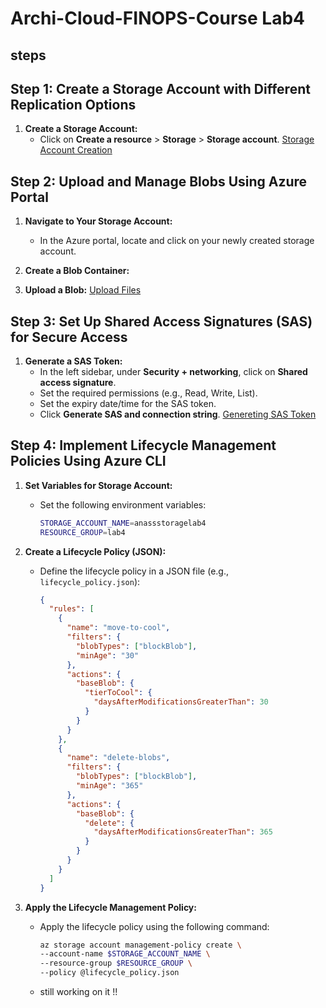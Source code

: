# Archi-Cloud-FINOPS-Course Lab4 

## steps 

## **Step 1: Create a Storage Account with Different Replication Options**

1. **Create a Storage Account:**
   - Click on **Create a resource** > **Storage** > **Storage account**.
    [Storage Account Creation](./creatingstorage.png)

## **Step 2: Upload and Manage Blobs Using Azure Portal**

1. **Navigate to Your Storage Account:**
   - In the Azure portal, locate and click on your newly created storage account.

2. **Create a Blob Container:**

3. **Upload a Blob:**
   [Upload Files](./uploadingfilestocontainer.png)

## **Step 3: Set Up Shared Access Signatures (SAS) for Secure Access**

1. **Generate a SAS Token:**
   - In the left sidebar, under **Security + networking**, click on **Shared access signature**.
   - Set the required permissions (e.g., Read, Write, List).
   - Set the expiry date/time for the SAS token.
   - Click **Generate SAS and connection string**.
    [Genereting SAS Token](./sassetup.png)


## **Step 4: Implement Lifecycle Management Policies Using Azure CLI**


1. **Set Variables for Storage Account:**
   - Set the following environment variables:
     ```bash
     STORAGE_ACCOUNT_NAME=anassstoragelab4
     RESOURCE_GROUP=lab4
     ```

2. **Create a Lifecycle Policy (JSON):**
   - Define the lifecycle policy in a JSON file (e.g., `lifecycle_policy.json`):
     ```json
     {
       "rules": [
         {
           "name": "move-to-cool",
           "filters": {
             "blobTypes": ["blockBlob"],
             "minAge": "30"
           },
           "actions": {
             "baseBlob": {
               "tierToCool": {
                 "daysAfterModificationsGreaterThan": 30
               }
             }
           }
         },
         {
           "name": "delete-blobs",
           "filters": {
             "blobTypes": ["blockBlob"],
             "minAge": "365"
           },
           "actions": {
             "baseBlob": {
               "delete": {
                 "daysAfterModificationsGreaterThan": 365
               }
             }
           }
         }
       ]
     }
     ```

3. **Apply the Lifecycle Management Policy:**
   - Apply the lifecycle policy using the following command:
     ```bash
     az storage account management-policy create \
     --account-name $STORAGE_ACCOUNT_NAME \
     --resource-group $RESOURCE_GROUP \
     --policy @lifecycle_policy.json
     ```


    - still working on it !!
